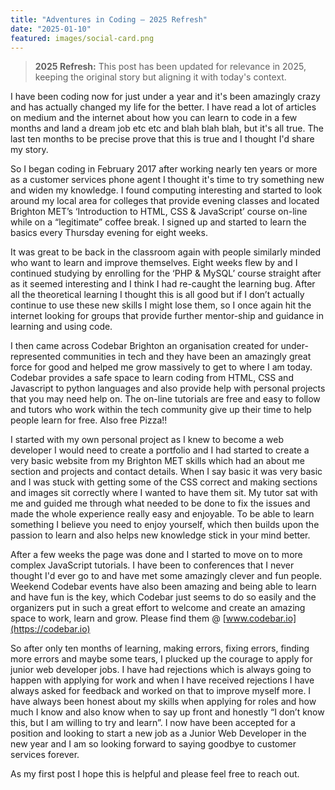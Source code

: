 ```yaml
---
title: "Adventures in Coding – 2025 Refresh"
date: "2025-01-10"
featured: images/social-card.png
---
```


> **2025 Refresh:** This post has been updated for relevance in 2025, keeping the original story but aligning it with today's context.


I have been coding now for just under a year and it's been amazingly crazy and has actually changed my life for the better. I have read a lot of articles on medium and the internet about how you can learn to code in a few months and land a dream job etc etc and blah blah blah, but it's all true. The last ten months to be precise prove that this is true and I thought I'd share my story.

So I began coding in February 2017 after working nearly ten years or more as a customer services phone agent I thought it's time to try something new and widen my knowledge. I found computing interesting and started to look around my local area for colleges that provide evening classes and located Brighton MET’s ‘Introduction to HTML, CSS & JavaScript’ course on-line while on a “legitimate” coffee break. I signed up and started to learn the basics every Thursday evening for eight weeks.

It was great to be back in the classroom again with people similarly minded who want to learn and improve themselves. Eight weeks flew by and I continued studying by enrolling for the ‘PHP & MySQL’ course straight after as it seemed interesting and I think I had re-caught the learning bug. After all the theoretical learning I thought this is all good but if I don’t actually continue to use these new skills I might lose them, so I once again hit the internet looking for groups that provide further mentor-ship and guidance in learning and using code.

I then came across Codebar Brighton an organisation created for under-represented communities in tech and they have been an amazingly great force for good and helped me grow massively to get to where I am today. Codebar provides a safe space to learn coding from HTML, CSS and Javascript to python languages and also provide help with personal projects that you may need help on. The on-line tutorials are free and easy to follow and tutors who work within the tech community give up their time to help people learn for free. Also free Pizza!!

I started with my own personal project as I knew to become a web developer I would need to create a portfolio and I had started to create a very basic website from my Brighton MET skills which had an about me section and projects and contact details. When I say basic it was very basic and I was stuck with getting some of the CSS correct and making sections and images sit correctly where I wanted to have them sit. My tutor sat with me and guided me through what needed to be done to fix the issues and made the whole experience really easy and enjoyable. To be able to learn something I believe you need to enjoy yourself, which then builds upon the passion to learn and also helps new knowledge stick in your mind better.

After a few weeks the page was done and I started to move on to more complex JavaScript tutorials. I have been to conferences that I never thought I'd ever go to and have met some amazingly clever and fun people. Weekend Codebar events have also been amazing and being able to learn and have fun is the key, which Codebar just seems to do so easily and the organizers put in such a great effort to welcome and create an amazing space to work, learn and grow. Please find them @ [www.codebar.io](https://codebar.io)

So after only ten months of learning, making errors, fixing errors, finding more errors and maybe some tears, I plucked up the courage to apply for junior web developer jobs. I have had rejections which is always going to happen with applying for work and when I have received rejections I have always asked for feedback and worked on that to improve myself more. I have always been honest about my skills when applying for roles and how much I know and also know when to say up front and honestly “I don’t know this, but I am willing to try and learn”. I now have been accepted for a position and looking to start a new job as a Junior Web Developer in the new year and I am so looking forward to saying goodbye to customer services forever.

As my first post I hope this is helpful and please feel free to reach out.